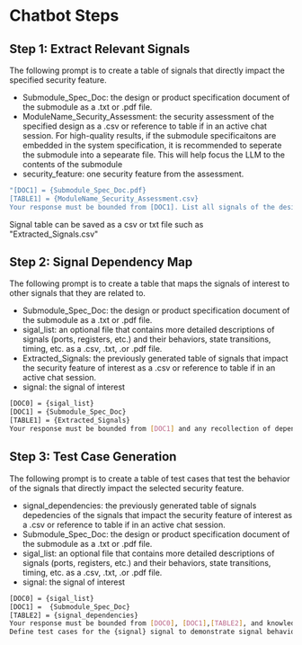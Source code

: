 # Chatbot Steps

## Step 1: Extract Relevant Signals
The following prompt is to create a table of signals that directly impact the specified security feature. <br>
- Submodule_Spec_Doc: the design or product specification document of the submodule as a .txt or .pdf file. <br>
- ModuleName_Security_Assessment: the security assessment of the specified design as a .csv or reference to table if in an active chat session.
For high-quality results, if the submodule specificaitons are embedded in the system specification, it is recommended to seperate the submodule into a sepearate file. This will help focus the LLM to the contents of the submodule <br>
- security_feature: one security feature from the assessment. <br>

```bash
"[DOC1] = {Submodule_Spec_Doc.pdf}
[TABLE1] = {ModuleName_Security_Assessment.csv}
Your response must be bounded from [DOC1]. List all signals of the design that impact {security_feature}"
```
Signal table can be saved as a csv or txt file such as "Extracted_Signals.csv"


## Step 2: Signal Dependency Map
The following prompt is to create a table that maps the signals of interest to other signals that they are related to.<br>
- Submodule_Spec_Doc: the design or product specification document of the submodule as a .txt or .pdf file. <br>
- sigal_list: an optional file that contains more detailed descriptions of signals (ports, registers, etc.) and their behaviors, state transitions, timing, etc. as a .csv, .txt, .or .pdf file.
- Extracted_Signals: the previously generated table of signals that impact the security feature of interest as a .csv or reference to table if in an active chat session.
- signal: the signal of interest
```bash
[DOC0] = {sigal_list}
[DOC1] = {Submodule_Spec_Doc}
[TABLE1] = {Extracted_Signals}
Your response must be bounded from [DOC1] and any recollection of dependency graphs from computer architecture. Create a table to show what signals are related to the {signal} register. The table must include the signal and relationship description
```

## Step 3: Test Case Generation
The following prompt is to create a table of test cases that test the behavior of the signals that directly impact the selected security feature.<br>

- signal_dependencies: the previously generated table of signals depedencies of the signals that impact the security feature of interest as a .csv or reference to table if in an active chat session.
- Submodule_Spec_Doc: the design or product specification document of the submodule as a .txt or .pdf file. <br>
- sigal_list: an optional file that contains more detailed descriptions of signals (ports, registers, etc.) and their behaviors, state transitions, timing, etc. as a .csv, .txt, .or .pdf file.
- signal: the signal of interest
```bash
[DOC0] = {sigal_list}
[DOC1] =  {Submodule_Spec_Doc}
[TABLE2] = {signal_dependencies}
Your response must be bounded from [DOC0], [DOC1],[TABLE2], and knowledge of defining test cases for a Hardware Verification Test Plan.
Define test cases for the {signal} signal to demonstrate signal behavior and timing relationships for the design. The response must be a table that includes: Test case ID, Test name, test case description, stimulus description, and description of the expected behavior
```
